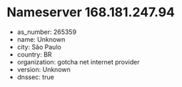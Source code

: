 # Nameserver 168.181.247.94

* as_number: 265359
* name: Unknown
* city: São Paulo
* country: BR
* organization: gotcha net internet provider
* version: Unknown
* dnssec: true
